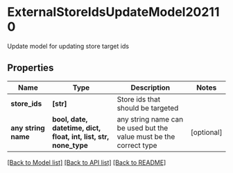 # ExternalStoreIdsUpdateModel202110

Update model for updating store target ids

## Properties
Name | Type | Description | Notes
------------ | ------------- | ------------- | -------------
**store_ids** | **[str]** | Store ids that should be targeted | 
**any string name** | **bool, date, datetime, dict, float, int, list, str, none_type** | any string name can be used but the value must be the correct type | [optional]

[[Back to Model list]](../README.md#documentation-for-models) [[Back to API list]](../README.md#documentation-for-api-endpoints) [[Back to README]](../README.md)


